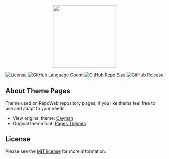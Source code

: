 <p align="center"><a href="https://repoweb.github.io" target="_blank"><img src="https://repoweb.github.io/img/repoweb_logo.png" width="200"></a></p>

<p align="center">
<a href="https://github.com/repoweb/theme-pages/blob/master/LICENSE.md"><img src="https://img.shields.io/github/license/repoweb/theme-pages" alt="License"></a>
<a href="https://github.com/repoweb/theme-pages"><img src="https://img.shields.io/github/languages/count/repoweb/theme-pages" alt="GitHub Language Count"></a>
<a href="https://github.com/repoweb/theme-pages"><img src="https://img.shields.io/github/repo-size/repoweb/theme-pages" alt="GitHub Repo Size"></a>
<a href="https://github.com/repoweb/theme-pages/releases"><img src="https://img.shields.io/github/v/release/repoweb/theme-pages" alt="GitHub Release"></a>
</p>

## About Theme Pages

Theme used on RepoWeb repository pages, if you like thema feel free to use and adapt to your needs.
* View original theme: [Cayman](https://github.com/pages-themes/cayman)
* Original theme font: [Pages Themes](https://github.com/pages-themes/cayman)

## License

Please see the [MIT license](https://github.com/repoweb/theme-pages/blob/master/LICENSE.md) for more information.
